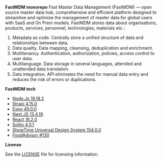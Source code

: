 **FastMDM monorepo**
Fast Master Data Management (FastMDM) — open source master data hub, comprehensive and efficient platform designed to streamline and optimize the management of master data for global users with SaaS and On Prem models. FastMDM stores data about organisations, products, services, personnel, technologies, materials etc.:

1. Metadata as code. Centrally store a unified structure of data and relationships between data.
2. Data quality. Data mapping, cleansing, deduplication and enrichment.
3. Multitenancy. Authentication, authorization, policies, access control to user data.
4. Multilanguage. Data storage in several languages, attended and unattended data translation.
5. Data integration. API eliminates the need for manual data entry and reduces the risk of errors or duplications.

**FastMDM tech**

- [Node.Js 18.18.2](https://github.com/nodejs/node)
- [Strapi 4.15.0](https://github.com/strapi/strapi)
- [Expo 49.0.0](https://github.com/expo/examples)
- [Next.JS 13.4.19](https://github.com/vercel/next.js)
- [React 18.2.0](https://github.com/facebook/react/)
- [Solito 4.0.1](https://github.com/nandorojo/solito)
- [ShowTime Universal Design System 154.0.0](https://github.com/showtime-xyz/showtime-frontend/tree/staging)
- [FoodAdvisor #130](https://github.com/strapi/foodadvisor)

**License**

See the [LICENSE](./LICENSE) file for licensing information.